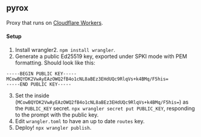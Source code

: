 ## pyrox

Proxy that runs on [Cloudflare Workers](https://workers.dev).

#### Setup

1. Install wrangler2. `npm install wrangler`.
2. Generate a public Ed25519 key, exported under SPKI mode with PEM formatting. Should look like this:

```
-----BEGIN PUBLIC KEY-----
MCowBQYDK2VwAyEAzOWQ2fB4o1cNL8aBEz3EHdUQc9RlqVs+k4BMq/F5his=
-----END PUBLIC KEY-----
```

3. Set the inside (`MCowBQYDK2VwAyEAzOWQ2fB4o1cNL8aBEz3EHdUQc9RlqVs+k4BMq/F5his=`) as the `PUBLIC_KEY` secret. `npx wrangler secret put PUBLIC_KEY`, responding to the prompt with the public key.
4. Edit `wrangler.toml` to have an up to date `routes` key.
5. Deploy! `npx wrangler publish`.
